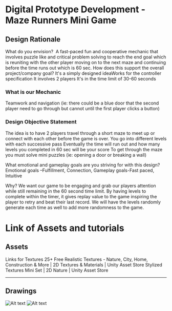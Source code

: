 # Digital Prototype Development - Maze Runners Mini Game
## Design Rationale 
What do you envision? ​
A fast-paced fun and cooperative mechanic that involves puzzle like and critical problem solving to reach the end goal which is reuniting with the other player moving on to the next maze and continuing before the time runs out which is 60 sec.​
How does this support the overall project/company goal?​
It's a simply designed idea​
Works for the controller specification​
It involves 2 players​
It's in the time limit of 30-60 seconds​

### What is our Mechanic
Teamwork and navigation (ie: there could be a blue door that the second player need to go through but cannot until the first player clicks a button)​

### Design Objective Statement
The idea is to have 2 players travel through a short maze to meet up or connect with each other before the game is over.​
You go into different levels with each successive pass​
Eventually the time will run out and how many levels you completed in 60 sec will be your score​
To get through the maze you must solve mini puzzles (ie: opening a door or breaking a wall)​

What emotional and gameplay goals are you striving for with this design?​
Emotional goals –Fulfillment, Connection,​
Gameplay goals-Fast paced, Intuitive​

Why?​
We want our game to be engaging and grab our players attention while still remaining in the 60 second time limit. By having levels to complete within the timer, it gives replay value to the game inspiring the player to retry and beat their last record. We will have the levels randomly generate each time as well to add more randomness to the game.​

# Link of Assets and tutorials
## Assets
Links for Textures 
25+ Free Realistic Textures - Nature, City, Home, Construction & More | 2D Textures & Materials | Unity Asset Store 
Stylized Textures Mini Set | 2D Nature | Unity Asset Store 
  ___

## Drawings
![Alt text](https://static.wixstatic.com/media/0f5850_f243744221fd4b4992a25908f0863bff~mv2.jpg)
![Alt text](https://static.wixstatic.com/media/0f5850_83086e8d95d2422780d021c98b5cb3fc~mv2.jpg)

